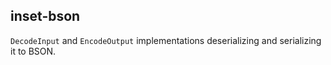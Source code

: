 ## inset-bson
`DecodeInput` and `EncodeOutput` implementations deserializing and serializing it
to BSON.